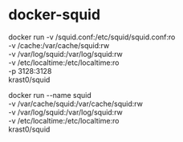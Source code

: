 # docker-squid

docker run  -v <Path>/squid.conf:/etc/squid/squid.conf:ro \
            -v <Path>/cache:/var/cache/squid:rw \
            -v /var/log/squid:/var/log/squid:rw \
            -v /etc/localtime:/etc/localtime:ro \
            -p 3128:3128 \
            krast0/squid

docker run  --name squid \
            -v /var/cache/squid:/var/cache/squid:rw \
            -v /var/log/squid:/var/log/squid:rw \
            -v /etc/localtime:/etc/localtime:ro \
            krast0/squid
